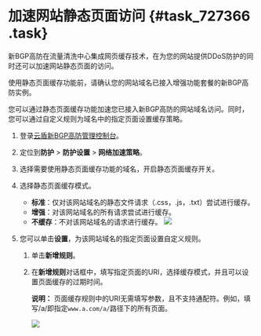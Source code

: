 # 加速网站静态页面访问 {#task_727366 .task}

新BGP高防在流量清洗中心集成网页缓存技术，在为您的网站提供DDoS防护的同时还可以加速网站静态页面的访问。

使用静态页面缓存功能前，请确认您的网站域名已接入增强功能套餐的新BGP高防实例。

您可以通过静态页面缓存功能加速您已接入新BGP高防的网站域名访问。同时，您可以通过自定义规则为域名中的指定页面设置缓存策略。

1.  登录[云盾新BGP高防管理控制台](https://yundun.console.aliyun.com/?p=ddoscoo&__consolePageCode=ddoscoo)。
2.  定位到**防护** \> **防护设置** \> **网络加速策略**。
3.  选择需要使用静态页面缓存功能的域名，开启静态页面缓存开关。
4.  选择静态页面缓存模式。 

    -   **标准**：仅对该网站域名的静态文件请求（.css，.js，.txt）尝试进行缓存。
    -   **增强**：对该网站域名的所有请求尝试进行缓存。
    -   **不缓存**：不对该网站域名的请求进行缓存。
    ![](http://static-aliyun-doc.oss-cn-hangzhou.aliyuncs.com/assets/img/583052/156084160849578_zh-CN.png)

5.  您可以单击**设置**，为该网站域名的指定页面设置自定义规则。 
    1.  单击**新增规则**。
    2.  在**新增规则**对话框中，填写指定页面的URI，选择缓存模式，并且可以设置页面缓存的过期时间。 

        **说明：** 页面缓存规则中的URI无需填写参数，且不支持通配符。例如，填写/a/即指定`www.a.com/a/`路径下的所有页面。

        ![](http://static-aliyun-doc.oss-cn-hangzhou.aliyuncs.com/assets/img/583052/156084160849577_zh-CN.png)


